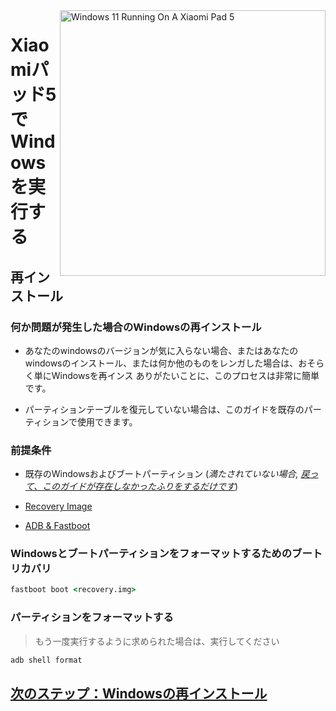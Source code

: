 <img align="right" src="https://raw.githubusercontent.com/erdilS/Port-Windows-11-Xiaomi-Pad-5/main/nabu.png" width="425" alt="Windows 11 Running On A Xiaomi Pad 5">


# Xiaomiパッド5でWindowsを実行する

## 再インストール

### 何か問題が発生した場合のWindowsの再インストール

- あなたのwindowsのバージョンが気に入らない場合、またはあなたのwindowsのインストール、または何か他のものをレンガした場合は、おそらく単にWindowsを再インス ありがたいことに、このプロセスは非常に簡単です。
  
- パーティションテーブルを復元していない場合は、このガイドを既存のパーティションで使用できます。

### 前提条件

- 既存のWindowsおよびブートパーティション (*満たされていない場合, [戻って、このガイドが存在しなかったふりをするだけです](1-partition-ja.md)*)

- [Recovery Image](https://github.com/erdilS/Port-Windows-11-Xiaomi-Pad-5/releases/download/1.0/recovery.img)

- [ADB & Fastboot](https://developer.android.com/studio/releases/platform-tools)


### Windowsとブートパーティションをフォーマットするためのブートリカバリ

```cmd
fastboot boot <recovery.img>
```
### パーティションをフォーマットする
> もう一度実行するように求められた場合は、実行してください
```cmd
adb shell format
```
## [次のステップ：Windowsの再インストール](2-install-ja.md#Execute-msc)

